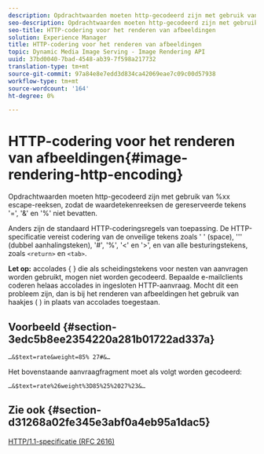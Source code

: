 ```yaml
---
description: Opdrachtwaarden moeten http-gecodeerd zijn met gebruik van %xx escape-reeksen, zodat de waardetekenreeksen de gereserveerde tekens '=', '&' en '%' niet bevatten.
seo-description: Opdrachtwaarden moeten http-gecodeerd zijn met gebruik van %xx escape-reeksen, zodat de waardetekenreeksen de gereserveerde tekens '=', '&' en '%' niet bevatten.
seo-title: HTTP-codering voor het renderen van afbeeldingen
solution: Experience Manager
title: HTTP-codering voor het renderen van afbeeldingen
topic: Dynamic Media Image Serving - Image Rendering API
uuid: 37bd0040-7bad-4548-ab39-7f598a217732
translation-type: tm+mt
source-git-commit: 97a84e8e7edd3d834ca42069eae7c09c00d57938
workflow-type: tm+mt
source-wordcount: '164'
ht-degree: 0%

---
```



# HTTP-codering voor het renderen van afbeeldingen{#image-rendering-http-encoding}

Opdrachtwaarden moeten http-gecodeerd zijn met gebruik van %xx escape-reeksen, zodat de waardetekenreeksen de gereserveerde tekens &#39;=&#39;, &#39;&amp;&#39; en &#39;%&#39; niet bevatten.

Anders zijn de standaard HTTP-coderingsregels van toepassing. De HTTP-specificatie vereist codering van de onveilige tekens zoals &#39; &#39; (space), &#39;&#39;&#39; (dubbel aanhalingsteken), &#39;#&#39;, &#39;%&#39;, &#39;&lt;&#39; en &#39;>&#39;, en van alle besturingstekens, zoals `<return>` en `<tab>`.

**Let op:** accolades { } die als scheidingstekens voor nesten van aanvragen worden gebruikt, mogen niet worden gecodeerd. Bepaalde e-mailclients coderen helaas accolades in ingesloten HTTP-aanvraag. Mocht dit een probleem zijn, dan is bij het renderen van afbeeldingen het gebruik van haakjes ( ) in plaats van accolades toegestaan.

## Voorbeeld {#section-3edc5b8ee2354220a281b01722ad337a}

`…&$text=rate&weight=85% 27#&…`

Het bovenstaande aanvraagfragment moet als volgt worden gecodeerd:

`…&$text=rate%26weight%3D85%25%2027%23&…`

## Zie ook {#section-d31268a02fe345e3abf0a4eb95a1dac5}

[HTTP/1.1-specificatie (RFC 2616)](https://www.w3.org/Protocols/rfc2616/rfc2616.html)
